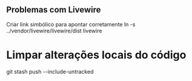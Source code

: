 ## Problemas com Livewire
Criar link simbólico para apontar corretamente
ln -s ../vendor/livewire/livewire/dist livewire

# Limpar alterações locais do código
git stash push --include-untracked